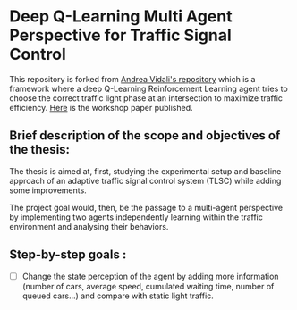 # Deep Q-Learning Multi Agent Perspective for Traffic Signal Control

This repository is forked from [Andrea Vidali's repository](https://github.com/AndreaVidali/Deep-QLearning-Agent-for-Traffic-Signal-Control) which is a framework where a deep Q-Learning Reinforcement Learning agent tries to choose the correct traffic light phase at an intersection to maximize traffic efficiency.
[Here](http://ceur-ws.org/Vol-2404/paper07.pdf) is the workshop paper published. 

## Brief description of the scope and objectives of the thesis:

The thesis is aimed at, first, studying the experimental setup and baseline approach of an adaptive traffic signal control system (TLSC) while adding some improvements.

The project goal would, then, be the passage to a multi-agent perspective by implementing two agents independently learning within the traffic environment and analysing their behaviors.

## Step-by-step goals :

- [ ] Change the state perception of the agent by adding more information (number of cars, average speed, cumulated waiting time, number of queued cars...) and compare with static light traffic.


